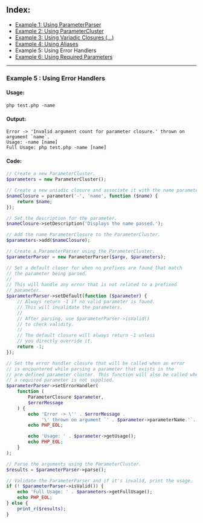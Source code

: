 ## Index:
* [Example 1: Using ParameterParser](https://github.com/nathan-fiscaletti/parameterparser/blob/master/examples/Example1.md)
* [Example 2: Using ParameterCluster](https://github.com/nathan-fiscaletti/parameterparser/blob/master/examples/Example2.md)
* [Example 3: Using Variadic Closures (...)](https://github.com/nathan-fiscaletti/parameterparser/blob/master/examples/Example3.md)
* [Example 4: Using Aliases](https://github.com/nathan-fiscaletti/parameterparser/blob/master/examples/Example4.md)
* Example 5: Using Error Handlers
* [Example 6: Using Required Parameters](https://github.com/nathan-fiscaletti/parameterparser/blob/master/examples/Example6.md)

----
### Example 5 : Using Error Handlers

#### Usage: 
    php test.php -name
#### Output:
    Error -> 'Invalid argument count for parameter closure.' thrown on argument `name`.
    Usage: -name [name]
    Full Usage: php test.php -name [name]
#### Code:
```php
// Create a new ParameterCluster.
$parameters = new ParameterCluster();

// Create a new uniadic closure and associate it with the name parameter.
$nameClosure = parameter('-', 'name', function ($name) {
    return $name;
});

// Set the description for the parameter.
$nameClosure->setDescription('Displays the name passed.');

// Add the name ParameterClosure to the ParameterCluster.
$parameters->add($nameClosure);

// Create a ParameterParser using the ParameterCluster.
$parameterParser = new ParameterParser($argv, $parameters);

// Set a default closer for when no prefixes are found that match
// the parameter being parsed. 
// 
// This will handle any error that is not related to a prefixed
// parameter.
$parameterParser->setDefault(function ($parameter) {
    // Always return -1 if no valid parameter is found.
    // This will invalidate the parameters.
    // 
    // After parsing, use $parameterParser->isValid()
    // to check validity.
    // 
    // The default closure will always return -1 unless
    // you directly override it.
    return -1;
});

// Set the error handler closure that will be called when an error 
// is encountered while parsing a parameter that exists in the
// pre defined parameter cluster. This function will also be called when
// a required parameter is not supplied.
$parameterParser->setErrorHandler(
    function (
        ParameterClosure $parameter,
        $errorMessage
    ) {
        echo 'Error -> \'' . $errorMessage .
             '\' thrown on argument `' . $parameter->parameterName.'`.';
        echo PHP_EOL;

        echo 'Usage: ' . $parameter->getUsage();
        echo PHP_EOL;
    }
);

// Parse the arguments using the ParameterCluster.
$results = $parameterParser->parse();

// Validate the ParameterParser and if it's invalid, print the usage.
if (! $parameterParser->isValid()) {
    echo 'Full Usage: ' . $parameters->getFullUsage();
    echo PHP_EOL;
} else {
    print_r($results);
}
```